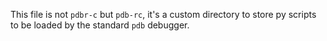 This file is not `pdbr-c` but `pdb-rc`, it's a custom directory to store py scripts to be loaded by the standard `pdb` debugger.
